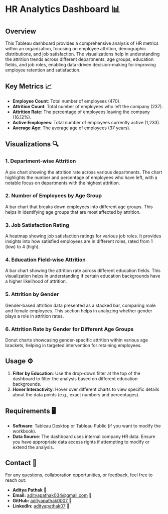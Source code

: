 # HR Analytics Dashboard 📊

## Overview

This Tableau dashboard provides a comprehensive analysis of HR metrics within an organization, focusing on employee attrition, demographic distributions, and job satisfaction. The visualizations help in understanding the attrition trends across different departments, age groups, education fields, and job roles, enabling data-driven decision-making for improving employee retention and satisfaction.

## Key Metrics 📈

- **Employee Count**: Total number of employees (470).
- **Attrition Count**: Total number of employees who left the company (237).
- **Attrition Rate**: The percentage of employees leaving the company (16.12%).
- **Active Employees**: Total number of employees currently active (1,233).
- **Average Age**: The average age of employees (37 years).

## Visualizations 🔍

### 1. Department-wise Attrition
A pie chart showing the attrition rate across various departments. The chart highlights the number and percentage of employees who have left, with a notable focus on departments with the highest attrition.

### 2. Number of Employees by Age Group
A bar chart that breaks down employees into different age groups. This helps in identifying age groups that are most affected by attrition.

### 3. Job Satisfaction Rating
A heatmap showing job satisfaction ratings for various job roles. It provides insights into how satisfied employees are in different roles, rated from 1 (low) to 4 (high).

### 4. Education Field-wise Attrition
A bar chart showing the attrition rate across different education fields. This visualization helps in understanding if certain education backgrounds have a higher likelihood of attrition.

### 5. Attrition by Gender
Gender-based attrition data presented as a stacked bar, comparing male and female employees. This section helps in analyzing whether gender plays a role in attrition rates.

### 6. Attrition Rate by Gender for Different Age Groups
Donut charts showcasing gender-specific attrition within various age brackets, helping in targeted intervention for retaining employees.

## Usage ⚙️

1. **Filter by Education**: Use the drop-down filter at the top of the dashboard to filter the analysis based on different education backgrounds.
2. **Hover Interactivity**: Hover over different charts to view specific details about the data points (e.g., exact numbers and percentages).

## Requirements 🖥️

- **Software**: Tableau Desktop or Tableau Public (if you want to modify the workbook).
- **Data Source**: The dashboard uses internal company HR data. Ensure you have appropriate data access rights if attempting to modify or extend the analysis.

## Contact 💬

For any questions, collaboration opportunities, or feedback, feel free to reach out:

- **Aditya Pathak** 👤
- **Email:** [adityapathak034@gmail.com](mailto:adityapathak034@gmail.com) 📧
- **GitHub:** [adityapathak0007](https://github.com/adityapathak0007) 🐙
- **LinkedIn:** [adityapathak07](https://www.linkedin.com/in/adityapathak07) 🔗


